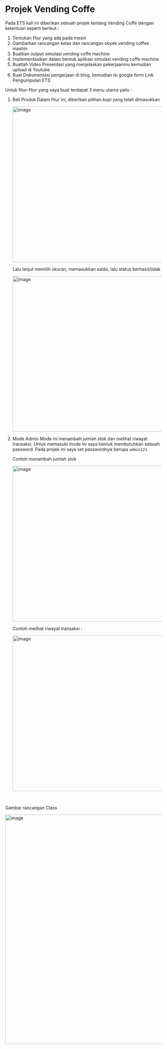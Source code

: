 # Projek Vending Coffe

Pada ETS kali ini diberikan sebuah projek tentang Vending Coffe dengan ketentuan seperti berikut :

1. Tentukan fitur yang ada pada mesin
2. Gambarkan rancangan kelas dan rancangan obyek vending coffee mashin
3. Buatkan output simulasi vending coffe machine
4. Implementasikan dalam bentuk aplikasi simulasi vending coffe machine 
5. Buatlah Video Presentasi yang menjelaskan pekerjaanmu kemudian upload di Youtube
6. Buat Dokumentasi pengerjaan di blog, kemudian isi google form  Link Pengumpulan ETS

Untuk fitur-fitur yang saya buat terdapat 3 menu utama yaitu :
1. Beli Produk
   Dalam fitur ini, diberikan pilihan kopi yang telah dimasukkan

   <img width="641" height="500" alt="image" src="https://github.com/user-attachments/assets/58e7fa5c-0537-4695-a803-2c0cd55012fb" />

   Lalu lanjut memilih ukuran, memasukkan saldo, lalu status berhasil/tidak
   
   <img width="641" height="500" alt="image" src="https://github.com/user-attachments/assets/4a9853fd-9378-4e4f-8ea1-a5d0fdb10344" />

2. Mode Admin
   Mode ini menambah jumlah stok dan melihat riwayat transaksi. Untuk memasuki mode ini saya bentuk membutuhkan sebuah password. Pada projek ini saya set
   passwordnya berupa `admin123`.

   Contoh menambah jumlah stok

   <img width="641" height="500" alt="image" src="https://github.com/user-attachments/assets/b31e1e48-32d4-4ec8-a102-8eac34904eae" />

   Contoh meilhat riwayat transaksi :

   <img width="641" height="500" alt="image" src="https://github.com/user-attachments/assets/34386405-ba13-4c02-ab09-1d73ca69f10b" />

   
<br>


Gambar rancangan Class

<img width="979" height="737" alt="image" src="https://github.com/user-attachments/assets/5d4149ce-0d69-4f7d-afcf-b34e69278f31" />



